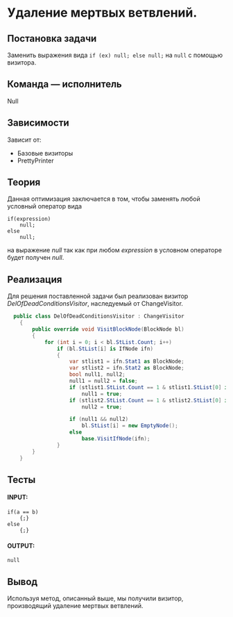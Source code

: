 # Удаление мертвых ветвлений.

## Постановка задачи
Заменить выражения вида `if (ex) null; else null;` на `null` с помощью визитора.

## Команда — исполнитель
Null

## Зависимости
Зависит от:
- Базовые визиторы
- PrettyPrinter

## Теория
Данная оптимизация заключается в том, чтобы заменять любой условный оператор вида
``` 
if(expression)
	null;
else
	null;
```
на выражение *null* так как при любом *expression* в условном операторе будет получен *null*.

## Реализация
Для решения поставленной задачи был реализован визитор _DelOfDeadConditionsVisitor_, наследуемый от ChangeVisitor.

```csharp
  public class DelOfDeadConditionsVisitor : ChangeVisitor
    {
        public override void VisitBlockNode(BlockNode bl)
        {
            for (int i = 0; i < bl.StList.Count; i++)
                if (bl.StList[i] is IfNode ifn)
                {
                    var stlist1 = ifn.Stat1 as BlockNode;
                    var stlist2 = ifn.Stat2 as BlockNode;
                    bool null1, null2;
                    null1 = null2 = false;
                    if (stlist1.StList.Count == 1 & stlist1.StList[0] is EmptyNode)
                        null1 = true;
                    if (stlist2.StList.Count == 1 & stlist2.StList[0] is EmptyNode)
                        null2 = true;

                    if (null1 && null2)
                        bl.StList[i] = new EmptyNode();
                    else
                        base.VisitIfNode(ifn);
                }
        }
    }
```

## Тесты

#### INPUT:
```
if(a == b)
	{;}
else
	{;}
```

#### OUTPUT:
```
null
```

## Вывод
Используя метод, описанный выше, мы получили визитор, производящий удаление мертвых ветвлений.
